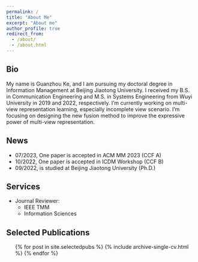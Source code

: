 ```yaml
---
permalink: /
title: "About Me"
excerpt: "About me"
author_profile: true
redirect_from: 
  - /about/
  - /about.html
---
```


Bio
---
My name is Guanzhou Ke, and I am pursuing my doctoral degree in Information Management at Beijing Jiaotong University. I received my B.S. in Communication Engineering and M.S. in Systems Engineering from Wuyi University in 2019 and 2022, respectively. I’m currently working on multi-view representation learning, especially incomplete view scenario. I’m focusing on designing the new fusion method to improve the expressive power of multi-view representation.


News
---

* 07/2023, One paper is accepted in ACM MM 2023 (CCF A)
* 10/2022, One paper is accepted in ICDM Workshop (CCF B)
* 09/2022, is studied at Beijing Jiaotong University (Ph.D.)

Services
---

* Journal Reviewer:
  * IEEE TMM
  * Information Sciences


Selected Publications
---

<ul>{% for post in site.selectedpubs %}
    {% include archive-single-cv.html %}
  {% endfor %}</ul>
